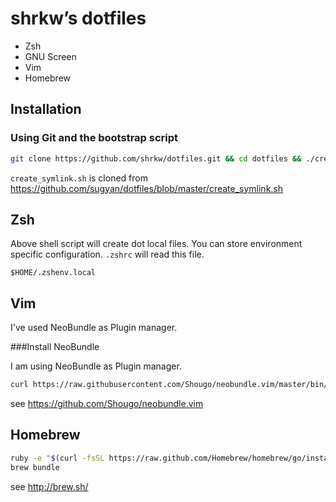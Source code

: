 # shrkw’s dotfiles

- Zsh
- GNU Screen
- Vim
- Homebrew

## Installation

### Using Git and the bootstrap script

```bash
git clone https://github.com/shrkw/dotfiles.git && cd dotfiles && ./create_symlink.sh
```

`create_symlink.sh` is cloned from https://github.com/sugyan/dotfiles/blob/master/create_symlink.sh

## Zsh

Above shell script will create dot local files.
You can store environment specific configuration.
`.zshrc` will read this file.

    $HOME/.zshenv.local

## Vim

I've used NeoBundle as Plugin manager.

###Install NeoBundle

I am using NeoBundle as Plugin manager.

```bash
curl https://raw.githubusercontent.com/Shougo/neobundle.vim/master/bin/install.sh | sh
```

see https://github.com/Shougo/neobundle.vim

## Homebrew

```bash
ruby -e "$(curl -fsSL https://raw.github.com/Homebrew/homebrew/go/install)"
brew bundle
```

see http://brew.sh/
